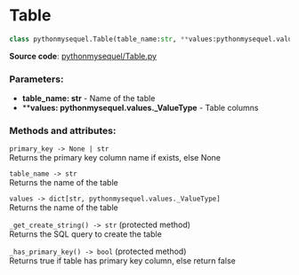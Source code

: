 # Table

```python
class pythonmysequel.Table(table_name:str, **values:pythonmysequel.values._ValueType)
```

**Source code**: [pythonmysequel/Table.py](https://github.com/jasonli0616/PythonMySequel/blob/main/pythonmysequel/Table.py)

### Parameters:
- **table_name: str** - Name of the table
- ****values: pythonmysequel.values._ValueType** - Table columns

### Methods and attributes:
`primary_key -> None | str`\
Returns the primary key column name if exists, else None

`table_name -> str`\
Returns the name of the table

`values -> dict[str, pythonmysequel.values._ValueType]`\
Returns the name of the table

`_get_create_string() -> str` (protected method)\
Returns the SQL query to create the table

`_has_primary_key() -> bool` (protected method)\
Returns true if table has primary key column, else return false
